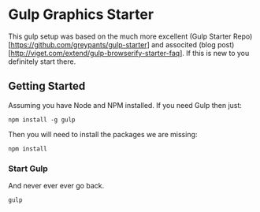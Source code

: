 # Gulp Graphics Starter

This gulp setup was based on the much more excellent (Gulp Starter Repo)[https://github.com/greypants/gulp-starter] and associted (blog post)[http://viget.com/extend/gulp-browserify-starter-faq]. If this is new to you definitely start there. 

## Getting Started 

Assuming you have Node and NPM installed. If you need Gulp then just:
```
npm install -g gulp
```

Then you will need to install the packages we are missing:
```
npm install
```

### Start Gulp
And never ever ever go back.
```
gulp
```

